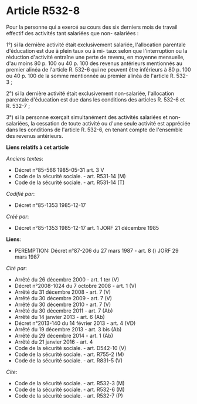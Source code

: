 # Article R532-8

Pour la personne qui a exercé au cours des six derniers mois de travail effectif des activités tant salariées que non-
salariées : 

1°) si la dernière activité était exclusivement salariée, l'allocation parentale d'éducation est due à plein taux ou à mi-
taux selon que l'interruption ou la réduction d'activité entraîne une perte de revenu, en moyenne mensuelle, d'au moins 80 p.
100 ou 40 p. 100 des revenus antérieurs mentionnés au premier alinéa de l'article R. 532-6 qui ne peuvent être inférieurs à
80 p. 100 ou 40 p. 100 de la somme mentionnée au premier alinéa de l'article R. 532-3 ; 

2°) si la dernière activité était exclusivement non-salariée, l'allocation parentale d'éducation est due dans les conditions
des articles R. 532-6 et R. 532-7 ; 

3°) si la personne exerçait simultanément des activités salariées et non-salariées, la cessation de toute activité ou d'une
seule activité est appréciée dans les conditions de l'article R. 532-6, en tenant compte de l'ensemble des revenus
antérieurs.

**Liens relatifs à cet article**

_Anciens textes_:

  - Décret n°85-566 1985-05-31 art. 3 V
  - Code de la sécurité sociale. - art. R531-14 (M)
  - Code de la sécurité sociale. - art. R531-14 (T)

_Codifié par_:

  - Décret n°85-1353 1985-12-17

_Créé par_:

  - Décret n°85-1353 1985-12-17 art. 1 JORF 21 décembre 1985

**Liens**:

  - PEREMPTION: Décret n°87-206 du 27 mars 1987 - art. 8 () JORF 29 mars 1987

_Cité par_:

  - Arrêté du 26 décembre 2000 - art. 1 ter (V)
  - Décret n°2008-1024 du 7 octobre 2008 - art. 1 (V)
  - Arrêté du 31 décembre 2008 - art. 7 (V)
  - Arrêté du 30 décembre 2009 - art. 7 (V)
  - Arrêté du 30 décembre 2010 - art. 7 (V)
  - Arrêté du 30 décembre 2011 - art. 7 (Ab)
  - Arrêté du 14 janvier 2013 - art. 6 (Ab)
  - Décret n°2013-140 du 14 février 2013 - art. 4 (VD)
  - Arrêté du 19 décembre 2013 - art. 3 bis (Ab)
  - Arrêté du 29 décembre 2014 - art. 1 (Ab)
  - Arrêté du 21 janvier 2016 - art. 4
  - Code de la sécurité sociale. - art. D542-10 (V)
  - Code de la sécurité sociale. - art. R755-2 (M)
  - Code de la sécurité sociale. - art. R831-5 (V)

_Cite_:

  - Code de la sécurité sociale. - art. R532-3 (M)
  - Code de la sécurité sociale. - art. R532-6 (M)
  - Code de la sécurité sociale. - art. R532-7 (P)
